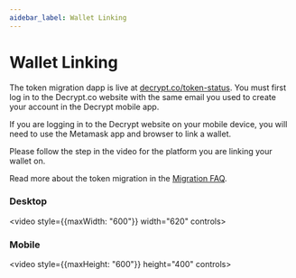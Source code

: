 ```yaml
---
aidebar_label: Wallet Linking
---
```


# Wallet Linking

The token migration dapp is live at [decrypt.co/token-status](https://decrypt.co/token-status). You must first log in to the Decrypt.co website with the same email you used to create your account in the Decrypt mobile app.

If you are logging in to the Decrypt website on your mobile device, you will need to use the Metamask app and browser to link a wallet.

Please follow the step in the video for the platform you are linking your wallet on.

Read more about the token migration in the [Migration FAQ](/docs/decrypt-token/migration-faq).

### Desktop

<video style={{maxWidth: "600"}} width="620" controls>
  <source src="https://cdn.decrypt.co/wp-content/themes/decrypt-media/assets/videos/link-wallet-demo/link-wallet-demo-web.mp4" type="video/mp4" />
</video>


### Mobile

<video style={{maxHeight: "600"}} height="400" controls>
  <source src="https://cdn.decrypt.co/wp-content/themes/decrypt-media/assets/videos/link-wallet-demo/link-wallet-demo-mobile.mp4" type="video/mp4" />
</video>
